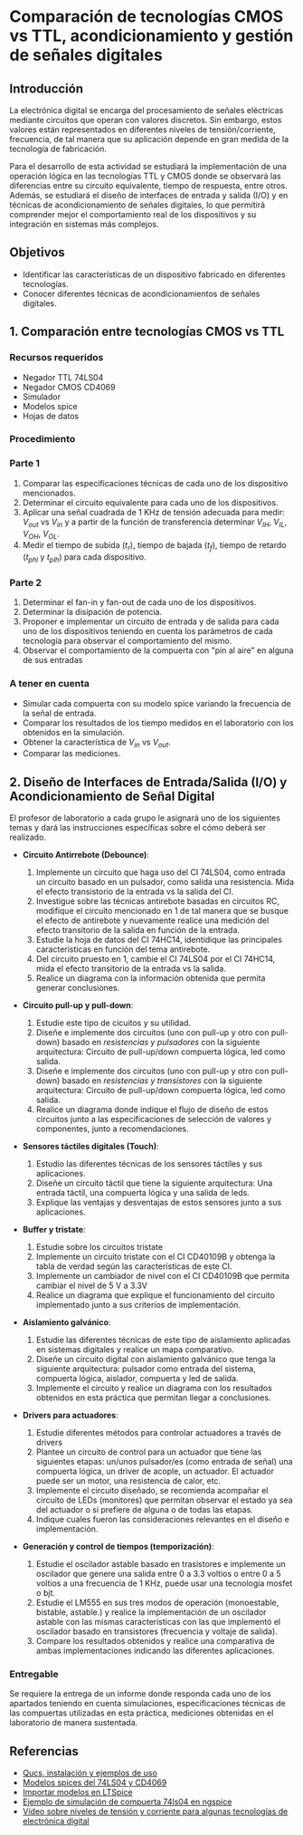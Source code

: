 # Comparación de tecnologías CMOS vs TTL, acondicionamiento y gestión de señales digitales

## Introducción

La electrónica digital se encarga del procesamiento de señales eléctricas
mediante circuitos que operan con valores discretos. Sin embargo, estos valores
están representados en diferentes niveles de tensión/corriente, frecuencia, de tal
manera que su aplicación depende en gran medida de la tecnología de fabricación.

Para el desarrollo de esta actividad se estudiará la implementación de una operación
lógica en las tecnologías TTL y CMOS donde se observará las diferencias entre 
su circuito equivalente, tiempo de respuesta, entre otros. Además, se
estudiará el diseño de interfaces de entrada y salida (I/O) y en técnicas
de acondicionamiento de señales digitales, lo que permitirá comprender mejor el
comportamiento real de los dispositivos y su integración en sistemas más
complejos.



## Objetivos

* Identificar las características de un dispositivo fabricado en diferentes tecnologías.
* Conocer diferentes técnicas de acondicionamientos de señales digitales.

## 1. Comparación entre tecnologías CMOS vs TTL

### Recursos requeridos

* Negador TTL 74LS04
* Negador CMOS CD4069
* Simulador
* Modelos spice
* Hojas de datos

### Procedimiento

### Parte 1

1. Comparar las especificaciones técnicas de cada uno de los dispositivo mencionados.
2. Determinar el circuito equivalente para cada uno de los dispositivos.
3. Aplicar una señal cuadrada de 1 KHz de tensión adecuada para medir: $V_{out}$ vs $V_{in}$ y a partir de la función de transferencia determinar
   $V_{IH}$, $V_{IL}$, $V_{OH}$, $V_{OL}$.
4. Medir el tiempo de subida ($t_r$), tiempo de bajada ($t_f$), tiempo de retardo ($t_{phl}$ y $t_{plh}$) para cada dispositivo.

### Parte 2

1. Determinar el fan-in y fan-out de cada uno de los dispositivos.
2. Determinar la disipación de potencia.
3. Proponer e implementar un circuito de entrada y de salida para cada uno de los dispositivos teniendo en cuenta los parámetros de cada tecnología para observar el comportamiento del mismo.
4. Observar el comportamiento de la compuerta con "pin al aire" en alguna de sus entradas

### A tener en cuenta

* Simular cada compuerta con su modelo spice variando la frecuencia de la señal de entrada.
* Comparar los resultados de los tiempo medidos en el laboratorio con los obtenidos en la simulación.
* Obtener la característica de $V_{in}$ vs $V_{out}$.
* Comparar las mediciones.

## 2. Diseño de Interfaces de Entrada/Salida (I/O) y Acondicionamiento de Señal Digital

El profesor de laboratorio a cada grupo le asignará uno de los siguientes temas
y dará las instrucciones específicas sobre el cómo deberá ser realizado.

* **Circuito Antirrebote (Debounce)**:
  1. Implemente un circuito que haga uso del CI 74LS04, como entrada un circuito
  basado en un pulsador, como salida una resistencia. Mida el efecto transistorio
  de la entrada vs la salida del CI.
  2. Investigue sobre las técnicas antirebote basadas en circuitos RC,
     modifique el circuito mencionado en 1 de tal manera que se busque el
  efecto de antirebote y nuevamente realice una medición del efecto transitorio
  de la salida en función de la entrada.
  4. Estudie la hoja de datos del CI 74HC14, identidique las principales características
  en función del tema antirebote.
  4. Del circuito pruesto en 1, cambie el CI 74LS04 por el CI 74HC14, mida el efecto
  transitorio de la entrada vs la salida.
  5. Realice un diagrama con la información obtenida que permita generar conclusiones.

* **Circuito pull-up y pull-down**:
  1. Estudie este tipo de cicuitos y su utilidad.
  2. Diseñe e implemente dos circuitos (uno con pull-up y otro con pull-down) basado en *resistencias y pulsadores* con la siguiente
  arquitectura: Circuito de pull-up/down compuerta lógica, led como salida.
  3. Diseñe e implemente dos circuitos (uno con pull-up y otro con pull-down) basado en *resistencias y transistores* con la siguiente
  arquitectura: Circuito de pull-up/down compuerta lógica, led como salida.
  4. Realice un diagrama donde indique el flujo de diseño de estos circuitos junto
  a las especificaciones de selección de valores y componentes, junto a recomendaciones.

* **Sensores táctiles digitales (Touch)**:
  1. Estudio las diferentes técnicas de los sensores táctiles y sus aplicaciones.
  2. Diseñe un circuito táctil que tiene la siguiente arquitectura:
  Una entrada táctil, una compuerta lógica y una salida de leds.
  3. Explique las ventajas y desventajas de estos sensores junto a sus aplicaciones.

* **Buffer y tristate**:
  1. Estudie sobre los circuitos tristate
  2. Implemente un circuito tristate con el CI CD40109B y obtenga la tabla de verdad según las 
  características de este CI.
  3. Implemente un cambiador de nivel con el CI CD40109B que permita cambiar el nivel de 5 V a 3.3V
  4. Realice un diagrama que explique el funcionamiento del circuito implementado junto a sus criterios
  de implementación.

* **Aislamiento galvánico**:
  1. Estudie las diferentes técnicas de este tipo de aislamiento aplicadas en
  sistemas digitales y realice un mapa comparativo.
  2. Diseñe un circuito digital con aislamiento galvánico que tenga la siguiente
  arquitectura: pulsador como entrada del sistema, compuerta lógica, aislador,
  compuerta y led de salida.
  3. Implemente el circuito y realice un diagrama con los resultados obtenidos
  en esta práctica que permitan llegar a conclusiones.

* **Drivers para actuadores**:
  1. Estudie diferentes métodos para controlar actuadores a través de drivers
  2. Plantee un circuito de control para un actuador que tiene las siguientes etapas:
  un/unos pulsador/es (como entrada de señal) una compuerta lógica, un driver de acople, un actuador.
  El actuador puede ser un motor, una resistencia de calor, etc.
  3. Implemente el circuito diseñado, se recomienda acompañar el  circuito de
     LEDs (monitores) que permitan observar el estado ya sea del actuador o si
  prefiere de alguna o de todas las etapas.
  4. Indique cuales fueron las consideraciones relevantes en el diseño e implementación.

* **Generación y control de tiempos (temporización)**:
  1. Estudie el oscilador astable basado en trasistores e implemente un
  oscilador que genere una salida entre 0 a 3.3 voltios o entre 0 a 5 voltios a
  una frecuencia de 1 KHz, puede usar una tecnología mosfet o bjt.
  2. Estudie el LM555 en sus tres modos de operación (monoestable, bistable,
     astable.) y realice la implementación de un oscilador astable con las
  mismas características con las que implementó el oscilador basado en
  transistores (frecuencia y voltaje de salida).
  3. Compare los resultados obtenidos y realice una comparativa de ambas
  implementaciones indicando las diferentes aplicaciones.

### Entregable

Se requiere la entrega de un informe donde responda cada uno de los apartados
teniendo en cuenta simulaciones, especificaciones técnicas de las compuertas
utilizadas en esta práctica, mediciones obtenidas en el laboratorio de manera
sustentada.


## Referencias

* [Qucs, instalación y ejemplos de uso](https://github.com/johnnycubides/qucs-tutorial-examples)
* [Modelos spices del 74LS04 y CD4069](./spice/)
* [Importar modelos en LTSpice](./spice/LTSpice.md)
* [Ejemplo de simulación de compuerta 74ls04 en ngspice](https://www.youtube.com/watch?v=wGt53XM_DiA)
* [Vídeo sobre niveles de tensión y corriente para algunas tecnologías de electrónica digital](https://www.youtube.com/watch?v=wCQ2D2S836I)
